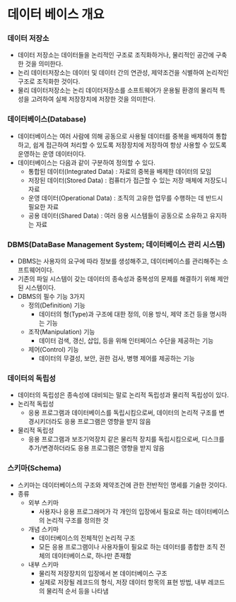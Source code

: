 # 데이터 베이스 개요

### 데이터 저장소

- 데이터 저장소는 데이터들을 논리적인 구조로 조직화하거나, 물리적인 공간에 구축한 것을 의미한다.
- 논리 데이터저장소는 데이터 및 데이터 간의 연관성, 제약조건을 식별하여 논리적인 구조로 조직화한 것이다.
- 물리 데이터저장소는 논리 데이터저장소를 소프트웨어가 운용될 환경의 물리적 특성을 고려하여 실제 저장장치에 저장한 것을 의미한다.

### 데이터베이스(Database)

- 데이터베이스는 여러 사람에 의해 공동으로 사용될 데이터를 중복을 배제하여 통합하고, 쉽게 접근하여 처리할 수 있도록 저장장치에 저장하여 항상 사용할 수 있도록 운영하는 운영 데이터이다.
- 데이터베이스는 다음과 같이 구분하여 정의할 수 있다.
    - 통합된 데이터(Integrated Data) : 자료의 중복을 배제한 데이터의 모임
    - 저장된 데이터(Stored Data) : 컴퓨터가 접근할 수 있는 저장 매체에 저장도니 자료
    - 운영 데이터(Operational Data) : 조직의 고유한 업무를 수행하는 데 반드시 필요한 자료
    - 공용 데이터(Shared Data) : 여러 응용 시스템들이 공동으로 소유하고 유지하는 자료

### DBMS(DataBase Management System; 데이터베이스 관리 시스템)

- DBMS는 사용자의 요구에 따라 정보를 생성해주고, 데이터베이스를 관리해주는 소프트웨어이다.
- 기존의 파일 시스템이 갖는 데이터의 종속성과 중복성의 문제를 해결하기 위해 제안된 시스템이다.
- DBMS의 필수 기능 3가지
    - 정의(Definition) 기능
        - 데이터의 형(Type)과 구조에 대한 정의, 이용 방식, 제약 조건 등을 명시하는 기능
    - 조작(Manipulation) 기능
        - 데이터 검색, 갱신, 삽입, 등을 위해 인터페이스 수단을 제공하는 기능
    - 제어(Control) 기능
        - 데이터의 무결성, 보안, 권한 검사, 병행 제어를 제공하는 기능

### 데이터의 독립성

- 데이터의 독립성은 종속성에 대비되는 말로 논리적 독립성과 물리적 독립성이 있다.
- 논리적 독립성
    - 응용 프로그램과 데이터베이스를 독립시킴으로써, 데이터의 논리적 구조를 변경시키더라도 응용 프로그램은 영향을 받지 않음
- 물리적 독립성
    - 응용 프로그램과 보조기억장치 같은 물리적 장치를 독립시킴으로써, 디스크를 추가/변경하더라도 응용 프로그램은 영향을 받지 않음

### 스키마(Schema)

- 스키마는 데이터베이스의 구조와 제약조건에 관한 전반적인 명세를 기술한 것이다.
- 종류
    - 외부 스키마
        - 사용자나 응용 프로그래머가 각 개인의 입장에서 필요로 하는 데이터베이스의 논리적 구조를 정의한 것
    - 개념 스키마
        - 데이터베이스의 전체적인 논리적 구조
        - 모든 응용 프로그램이나 사용자들이 필요로 하는 데이터를 종합한 조직 전체의 데이터베이스로, 하나만 존재함
    - 내부 스키마
        - 물리적 저장장치의 입장에서 본 데이터베이스 구조
        - 실제로 저장될 레코드의 형식, 저장 데이터 항목의 표현 방법, 내부 레코드의 물리적 순서 등을 나타냄

